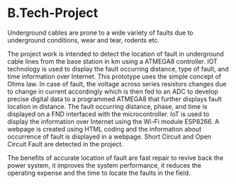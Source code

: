 # B.Tech-Project
Underground cables are prone to a wide variety of faults due to underground conditions, wear and tear, rodents etc. 

The project work is intended to detect the location of fault in underground cable lines from the base station in km using a ATMEGA8 controller. IOT technology is used to display the fault occurring distance, type of fault, and time information over Internet. This prototype uses the simple concept of Ohms law. In case of fault, the voltage across series resistors changes due to change in current accordingly which is then fed to an ADC to develop precise digital data to a programmed ATMEGA8 that further displays fault location in distance. The fault occurring distance, phase, and time is displayed on a FND  interfaced with the microcontroller. IoT is used to display the information over Internet using the Wi-Fi module ESP8266. A webpage is created using HTML coding and the information about occurrence of fault is displayed in a webpage. Short Circuit and Open Circuit Fault are detected in the project.

The benefits of accurate location of fault are fast repair to revive back the power system, it improves the system performance, it reduces the operating expense and the time to locate the faults in the field.

